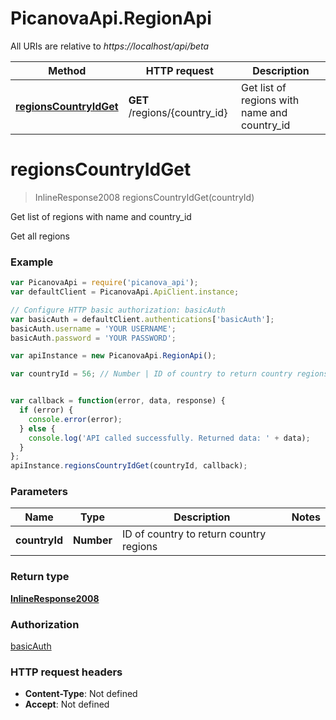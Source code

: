 # PicanovaApi.RegionApi

All URIs are relative to *https://localhost/api/beta*

Method | HTTP request | Description
------------- | ------------- | -------------
[**regionsCountryIdGet**](RegionApi.md#regionsCountryIdGet) | **GET** /regions/{country_id} | Get list of regions with name and country_id


<a name="regionsCountryIdGet"></a>
# **regionsCountryIdGet**
> InlineResponse2008 regionsCountryIdGet(countryId)

Get list of regions with name and country_id

Get all regions

### Example
```javascript
var PicanovaApi = require('picanova_api');
var defaultClient = PicanovaApi.ApiClient.instance;

// Configure HTTP basic authorization: basicAuth
var basicAuth = defaultClient.authentications['basicAuth'];
basicAuth.username = 'YOUR USERNAME';
basicAuth.password = 'YOUR PASSWORD';

var apiInstance = new PicanovaApi.RegionApi();

var countryId = 56; // Number | ID of country to return country regions


var callback = function(error, data, response) {
  if (error) {
    console.error(error);
  } else {
    console.log('API called successfully. Returned data: ' + data);
  }
};
apiInstance.regionsCountryIdGet(countryId, callback);
```

### Parameters

Name | Type | Description  | Notes
------------- | ------------- | ------------- | -------------
 **countryId** | **Number**| ID of country to return country regions | 

### Return type

[**InlineResponse2008**](InlineResponse2008.md)

### Authorization

[basicAuth](../README.md#basicAuth)

### HTTP request headers

 - **Content-Type**: Not defined
 - **Accept**: Not defined

